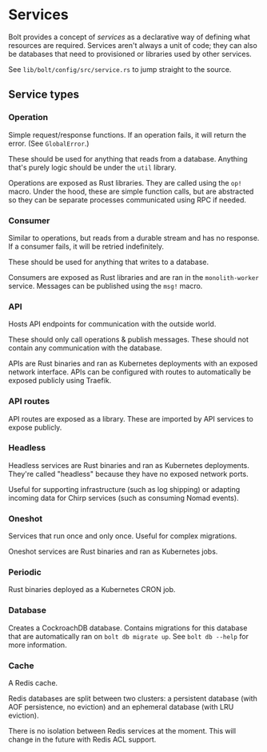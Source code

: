 # Services

Bolt provides a concept of _services_ as a declarative way of defining what resources are required. Services aren't always a unit of code; they can also be databases that need to provisioned or libraries used by other services.

See `lib/bolt/config/src/service.rs` to jump straight to the source.

## Service types

### Operation

Simple request/response functions. If an operation fails, it will return the error. (See `GlobalError`.)

These should be used for anything that reads from a database. Anything that's purely logic should be under the `util` library.

Operations are exposed as Rust libraries. They are called using the `op!` macro. Under the hood, these are simple function calls, but are abstracted so they can be separate processes communicated using RPC if needed.

### Consumer

Similar to operations, but reads from a durable stream and has no response. If a consumer fails, it will be retried indefinitely.

These should be used for anything that writes to a database.

Consumers are exposed as Rust libraries and are ran in the `monolith-worker` service. Messages can be published using the `msg!` macro.

### API

Hosts API endpoints for communication with the outside world.

These should only call operations & publish messages. These should not contain any communication with the database.

APIs are Rust binaries and ran as Kubernetes deployments with an exposed network interface. APIs can be configured with routes to automatically be exposed publicly using Traefik.

### API routes

API routes are exposed as a library. These are imported by API services to expose publicly.

### Headless

Headless services are Rust binaries and ran as Kubernetes deployments. They're called "headless" because they have no exposed network ports.

Useful for supporting infrastructure (such as log shipping) or adapting incoming data for Chirp services (such as consuming Nomad events).

### Oneshot

Services that run once and only once. Useful for complex migrations.

Oneshot services are Rust binaries and ran as Kubernetes jobs.

### Periodic

Rust binaries deployed as a Kubernetes CRON job.

### Database

Creates a CockroachDB database. Contains migrations for this database that are automatically ran on `bolt db migrate up`. See `bolt db --help` for more information.

### Cache

A Redis cache.

Redis databases are split between two clusters: a persistent database (with AOF persistence, no eviction) and an ephemeral database (with LRU eviction).

There is no isolation between Redis services at the moment. This will change in the future with Redis ACL support.
